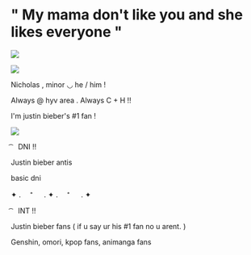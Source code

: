# " My mama don't like you and she likes everyone "

![](https://i.pinimg.com/736x/33/6a/f7/336af710de2754d4cef1f4fe449b71c2.jpg)


![](https://i.pinimg.com/736x/2a/6e/8f/2a6e8f04481d530e5666478688b45a8b.jpg)

Nicholas , minor ◡ he / him !

Always @ hyv area . Always C + H !! 

I'm justin bieber's #1 fan !

![](https://i.pinimg.com/736x/3c/fb/40/3cfb407bb5e5298c095d5b7abb382200.jpg)

 ͡ ⠀DNI !! 

 Justin bieber antis 

basic dni 

✦ . 　⁺ 　 . ✦ . 　⁺ 　 . ✦

 ͡ ⠀INT !! 

  Justin bieber fans ( if u say ur his #1 fan no u arent. ) 

  Genshin, omori, kpop fans, animanga fans
